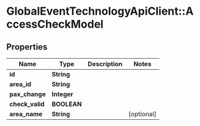 # GlobalEventTechnologyApiClient::AccessCheckModel

## Properties
Name | Type | Description | Notes
------------ | ------------- | ------------- | -------------
**id** | **String** |  | 
**area_id** | **String** |  | 
**pax_change** | **Integer** |  | 
**check_valid** | **BOOLEAN** |  | 
**area_name** | **String** |  | [optional] 

